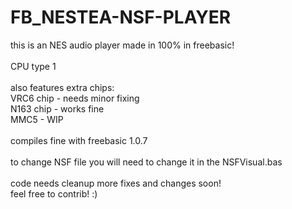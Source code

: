 # FB_NESTEA-NSF-PLAYER
this is an NES audio player made in 100% in freebasic!
<br/>
<br/>
CPU type 1
<br/>
<br/>
also features extra chips:
<br/>
VRC6 chip - needs minor fixing
<br/>
N163 chip - works fine
<br/>
MMC5 - WIP
<br/>
<br/>
compiles fine with freebasic 1.0.7
<br/>
<br/>
to change NSF file you will need to change it in the NSFVisual.bas
<br/>
<br/>
code needs cleanup more fixes and changes soon!
<br/>
feel free to contrib! :)
